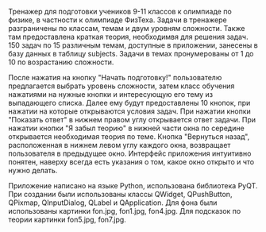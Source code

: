 Тренажер для подготовки учеников 9-11 классов к олимпиаде по физике, в частности к олимпиаде ФизТеха.
Задачи в тренажере разграничены по классам, темам и двум уровням сложности.
Также там предоставлена краткая теория, необходимвя для решения задач.
150 задач по 15 различным темам, доступные в приложении, занесены в базу данных в таблицу subjects. Задачи в темах пронумерованы от 1 до 10 по возрастанию сложности.

После нажатия на кнопку "Начать подготовку!" пользователю предлагается выбрать уровень сложности, затем класс обучения нажатиями на нужные кнопки и интересующую его тему из выпадающего списка.
Далее ему будут предоставлены 10 кнопок, при нажатии на которые открываются условия задач.
При нажатии кнопки "Показать ответ" в нижнем правом углу открывается ответ задачи.
При нажатии кнопки "Я забыл теорию" в нижней части окна по середине открывается необходимая теория по теме.
Кнопка "Вернуться назад", расположенная в нижнем левом углу каждого окна, возвращает пользователя в предыдущее окно.
Интерфейс приложения интуитивно понятен, наверху всегда есть указания о том, какое окно открыто и что нужно делать.

Приложение написано на языке Python, использована библиотека PyQT.
При создании были использованы классы QWidget, QPushButton, QPixmap, QInputDialog, QLabel и QApplication.
Для фона были использованы картинки fon.jpg, fon1.jpg, fon4.jpg. Для подсказок по теории картинки fon5.jpg, fon7.jpg.
